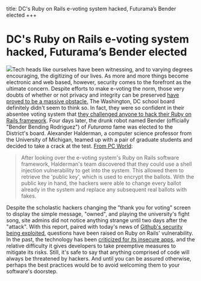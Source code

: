 title: DC's Ruby on Rails e-voting system hacked, Futurama’s Bender elected
+++

# DC's Ruby on Rails e-voting system hacked, Futurama’s Bender elected

![](http://syrinx.cl-subdomains.com/wp-content/uploads/sites/72/2012/03/bender.jpg)Tech heads like ourselves have been witnessing, and to varying degrees encouraging, the digitizing of our lives. As more and more things become electronic and web based, however, security comes to the forefront as the ultimate concern. Despite efforts to make e-voting the norm, those very doubts of whether or not privacy and integrity can be preserved [have proved to be a massive obstacle.](http://gizmodo.com/5825014/how-the-2004-presidential-election-may-have-been-hacked) The Washington, DC school board definitely didn't seem to think so. In fact, they were so confident in their absentee voting system that [they challenged anyone to hack their Ruby on Rails framework](http://gizmodo.com/5889838/hacked-dc-school-board-e+voting-elects-bender-president). Four days later, the drunk robot named Bender (officially "Bender Bending Rodriguez") of _Futurama_ fame was elected to the District's board.  Alexander Halderman, a computer science professor from the University of Michigan, teamed up with a pair of graduate students and decided to take a crack at the test. [From PC World](http://pcworld.co.nz/pcworld/pcw.nsf/news/hackers-elect-futuramas-bender-to-the-washington-dc-school-board):

> After looking over the e-voting system's Ruby on Rails software framework, Halderman's team discovered that they could use a shell injection vulnerability to get into the system. This allowed them to retrieve the 'public key', which is used to encrypt the ballots. With the public key in hand, the hackers were able to change every ballot already in the system and replace any subsequent real ballots with fakes.

Despite the scholastic hackers changing the "thank you for voting" screen to display the simple message, "owned", and playing the university's fight song, site admins did not notice anything strange until two days after the "attack". With this report, paired with today's news of [Github's security being exploited](https://github.com/blog/1068-public-key-security-vulnerability-and-mitigation), questions have been raised on Ruby on Rails' vulnerability. In the past, the technology has been [criticized for its insecure apps](http://ianloic.com/2007/05/18/insecurity_is_ruby_on_rails_best_practice/), and the relative difficulty it gives developers to take preemptive measures to mitigate its risks. Still, it's safe to say that anything comprised of code will always be threatened by hackers. And until you can be assured otherwise, perhaps the best practices would be to avoid welcoming them to your software's doorstep.
